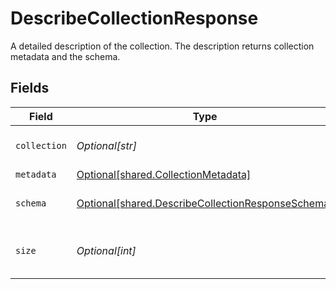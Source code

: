 # DescribeCollectionResponse

A detailed description of the collection. The description returns collection metadata and the schema.


## Fields

| Field                                                                                                        | Type                                                                                                         | Required                                                                                                     | Description                                                                                                  |
| ------------------------------------------------------------------------------------------------------------ | ------------------------------------------------------------------------------------------------------------ | ------------------------------------------------------------------------------------------------------------ | ------------------------------------------------------------------------------------------------------------ |
| `collection`                                                                                                 | *Optional[str]*                                                                                              | :heavy_minus_sign:                                                                                           | Name of the collection.                                                                                      |
| `metadata`                                                                                                   | [Optional[shared.CollectionMetadata]](../../models/shared/collectionmetadata.md)                             | :heavy_minus_sign:                                                                                           | N/A                                                                                                          |
| `schema`                                                                                                     | [Optional[shared.DescribeCollectionResponseSchema]](../../models/shared/describecollectionresponseschema.md) | :heavy_minus_sign:                                                                                           | Schema of this collection.                                                                                   |
| `size`                                                                                                       | *Optional[int]*                                                                                              | :heavy_minus_sign:                                                                                           | The size of this collection in bytes.                                                                        |